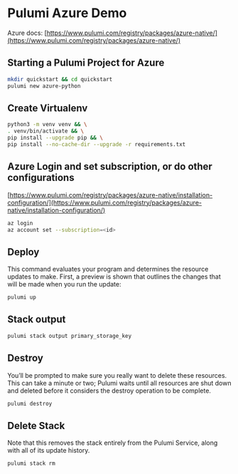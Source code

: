 # Pulumi Azure Demo
Azure docs:
[https://www.pulumi.com/registry/packages/azure-native/](https://www.pulumi.com/registry/packages/azure-native/)

## Starting a Pulumi Project for Azure
```sh
mkdir quickstart && cd quickstart
pulumi new azure-python
```

## Create Virtualenv
```sh
python3 -m venv venv && \
. venv/bin/activate && \
pip install --upgrade pip && \
pip install --no-cache-dir --upgrade -r requirements.txt
```

## Azure Login and set subscription, or do other configurations
[https://www.pulumi.com/registry/packages/azure-native/installation-configuration/](https://www.pulumi.com/registry/packages/azure-native/installation-configuration/)

```sh
az login
az account set --subscription=<id>
```

## Deploy
This command evaluates your program and determines the resource updates to make. First, a preview is shown that outlines the changes that will be made when you run the update:
```sh
pulumi up
```

## Stack output
```sh
pulumi stack output primary_storage_key
```

## Destroy
You’ll be prompted to make sure you really want to delete these resources. This can take a minute or two; Pulumi waits until all resources are shut down and deleted before it considers the destroy operation to be complete.
```sh
pulumi destroy
```

## Delete Stack
Note that this removes the stack entirely from the Pulumi Service, along with all of its update history.
```sh
pulumi stack rm
```